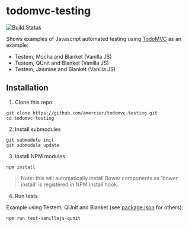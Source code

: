 todomvc-testing
===============

[![Build Status](http://img.shields.io/travis/amercier/todomvc-testing/master.svg?style=flat-square)](https://travis-ci.org/amercier/todomvc-testing)

Shows examples of Javascript automated testing using [TodoMVC](http://todomvc.com/) as an example:
- Testem, Mocha and Blanket (Vanilla JS)
- Testem, QUnit and Blanket (Vanilla JS)
- Testem, Jasmine and Blanket (Vanilla JS)

Installation
------------

1. Clone this repo:

  ```
  git clone https://github.com/amercier/todomvc-testing.git
  cd todomvc-testing
  ```

2. Install submodules

  ```
  git submodule init
  git submodule update
  ```

3. Install NPM modules

  ```
  npm install
  ```

  > Note: this will automatically install Bower components as 'bower install' is
  > registered in NPM install hook.

4. Run tests

  Example using Testem, QUnit and Blanket (see [package.json](package.json) for others):

  ```
  npm run test-vanillajs-qunit
  ```
